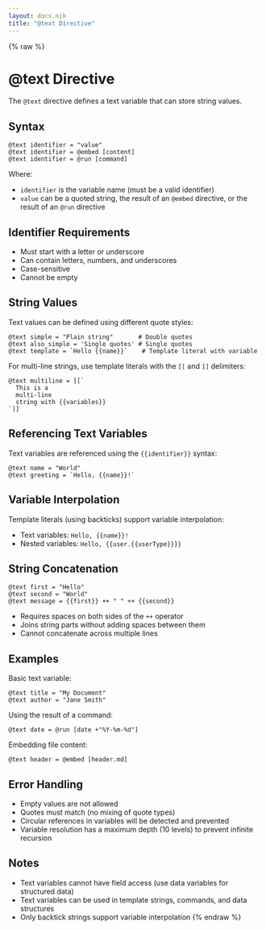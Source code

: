 ```yaml
---
layout: docs.njk
title: "@text Directive"
---
```


{% raw %}
# @text Directive

The `@text` directive defines a text variable that can store string values.

## Syntax

```meld
@text identifier = "value"
@text identifier = @embed [content]
@text identifier = @run [command]
```

Where:
- `identifier` is the variable name (must be a valid identifier)
- `value` can be a quoted string, the result of an `@embed` directive, or the result of an `@run` directive

## Identifier Requirements

- Must start with a letter or underscore
- Can contain letters, numbers, and underscores
- Case-sensitive
- Cannot be empty

## String Values

Text values can be defined using different quote styles:

```meld
@text simple = "Plain string"       # Double quotes
@text also_simple = 'Single quotes' # Single quotes
@text template = `Hello {{name}}`    # Template literal with variable
```

For multi-line strings, use template literals with the `[[` and `]]` delimiters:

```meld
@text multiline = [[`
  This is a
  multi-line
  string with {{variables}}
`]]
```

## Referencing Text Variables

Text variables are referenced using the `{{identifier}}` syntax:

```meld
@text name = "World"
@text greeting = `Hello, {{name}}!`
```

## Variable Interpolation

Template literals (using backticks) support variable interpolation:

- Text variables: `Hello, {{name}}!`
- Nested variables: `Hello, {{user.{{userType}}}}`

## String Concatenation

```meld
@text first = "Hello"
@text second = "World"
@text message = {{first}} ++ " " ++ {{second}}
```

- Requires spaces on both sides of the `++` operator
- Joins string parts without adding spaces between them
- Cannot concatenate across multiple lines

## Examples

Basic text variable:
```meld
@text title = "My Document"
@text author = "Jane Smith"
```

Using the result of a command:
```meld
@text date = @run [date +"%Y-%m-%d"]
```

Embedding file content:
```meld
@text header = @embed [header.md]
```

## Error Handling

- Empty values are not allowed
- Quotes must match (no mixing of quote types)
- Circular references in variables will be detected and prevented
- Variable resolution has a maximum depth (10 levels) to prevent infinite recursion

## Notes

- Text variables cannot have field access (use data variables for structured data)
- Text variables can be used in template strings, commands, and data structures
- Only backtick strings support variable interpolation
{% endraw %}